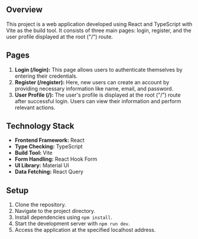 ## Overview
This project is a web application developed using React and TypeScript with Vite as the build tool. It consists of three main pages: login, register, and the user profile displayed at the root ("/") route.

## Pages
1. **Login (/login):** This page allows users to authenticate themselves by entering their credentials.
2. **Register (/register):** Here, new users can create an account by providing necessary information like name, email, and password.
3. **User Profile (/):** The user's profile is displayed at the root ("/") route after successful login. Users can view their information and perform relevant actions.

## Technology Stack
- **Frontend Framework:** React
- **Type Checking:** TypeScript
- **Build Tool:** Vite
- **Form Handling:** React Hook Form
- **UI Library:** Material UI
- **Data Fetching:** React Query

## Setup
1. Clone the repository.
2. Navigate to the project directory.
3. Install dependencies using `npm install`.
4. Start the development server with `npm run dev`.
5. Access the application at the specified localhost address.